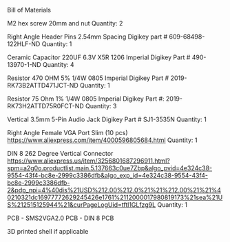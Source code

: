 Bill of Materials

M2 hex screw 20mm and nut
Quantity: 2

Right Angle Header Pins 2.54mm Spacing
Digikey part # 609-68498-122HLF-ND
Quantity: 1

Ceramic Capacitor 220UF 6.3V X5R 1206 Imperial
Digikey Part # 490-13970-1-ND
Quantity: 4

Resistor 470 OHM 5% 1/4W 0805 Imperial
Digikey Part # 2019-RK73B2ATTD471JCT-ND
Quantity: 1

Resistor 75 Ohm 1% 1/4W 0805 Imperial
Digikey Part #: 2019-RK73H2ATTD75R0FCT-ND
Quantity: 3

Vertical 3.5mm 5-Pin Audio Jack
Digikey Part # SJ1-3535N
Quantity: 1

Right Angle Female VGA Port Slim (10 pcs)
https://www.aliexpress.com/item/4000596805684.html
Quantity: 1

DIN 8 262 Degree Vertical Connector
https://www.aliexpress.us/item/3256801687296911.html?spm=a2g0o.productlist.main.5.137663c0ue7Zbp&algo_pvid=4e324c38-9554-43f4-bc8e-2999c3386dfb&algo_exp_id=4e324c38-9554-43f4-bc8e-2999c3386dfb-2&pdp_npi=4%40dis%21USD%212.00%212.0%21%21%212.00%21%21%40210321dc16977772629245426e1761%2112000017980819173%21sea%21US%212515125944%21&curPageLogUid=tftl1GLfzg9L
Quantity: 1

PCB - SMS2VGA2.0
PCB - DIN 8 PCB

3D printed shell if applicable

